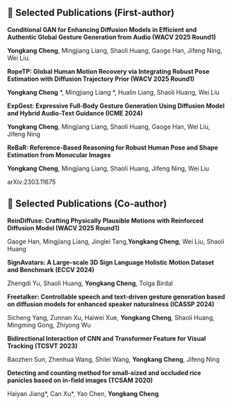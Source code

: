 ## 📝 Selected Publications (First-author)

**Conditional GAN for Enhancing Diffusion Models in Efficient and Authentic Global Gesture Generation from Audio (WACV 2025 Round1)**

**Yongkang Cheng**, Mingjiang Liang, Shaoli Huang, Gaoge Han, Jifeng Ning, Wei Liu.



                      
**RopeTP: Global Human Motion Recovery via Integrating Robust Pose Estimation with Diffusion Trajectory Prior (WACV 2025 Round1)**

**Yongkang Cheng** *, Mingjiang Liang *, Hualin Liang, Shaoli Huang, Wei Liu




**ExpGest: Expressive Full-Body Gesture Generation Using Diffusion Model and Hybrid Audio-Text Guidance (ICME 2024)**

**Yongkang Cheng**, Mingjiang Liang, Shaoli Huang, Gaoge Han, Wei Liu, Jifeng Ning




**ReBaR: Reference-Based Reasoning for Robust Human Pose and Shape Estimation from Monocular Images**

**Yongkang Cheng**, Mingjiang Liang, Shaoli Huang, Jifeng Ning, Wei Liu

arXiv:2303.11675

## 📝 Selected Publications (Co-author)

**ReinDiffuse: Crafting Physically Plausible Motions with Reinforced Diffusion Model (WACV 2025 Round1)**

Gaoge Han, Mingjiang Liang, Jinglei Tang,**Yongkang Cheng**, Wei Liu, Shaoli Huang





**SignAvatars: A Large-scale 3D Sign Language Holistic Motion Dataset and Benchmark (ECCV 2024)**

Zhengdi Yu, Shaoli Huang, **Yongkang Cheng**, Tolga Birdal





**Freetalker: Controllable speech and text-driven gesture generation based on diffusion models for enhanced speaker naturalness (ICASSP 2024)**

Sicheng Yang, Zunnan Xu, Haiwei Xue, **Yongkang Cheng**, Shaoli Huang, Mingming Gong, Zhiyong Wu




**Bidirectional Interaction of CNN and Transformer Feature for Visual Tracking (TCSVT 2023)**

Baozhen Sun, Zhenhua Wang, Shilei Wang, **Yongkang Cheng**, Jifeng Ning




**Detecting and counting method for small-sized and occluded rice panicles based on in-field images (TCSAM 2020)**

Haiyan Jiang*, Can Xu*, Yao Chen, **Yongkang Cheng**


<!--
<h2 id="publications" style="margin: 2px 0px -15px;">Publications</h2>

<div class="publications">
<ol class="bibliography">

{% for link in site.data.publications.main %}

<li>
<div class="pub-row">
  <div class="col-sm-3 abbr" style="position: relative;padding-right: 15px;padding-left: 15px;">
    {% if link.image %} 
    <img src="{{ link.image }}" class="teaser img-fluid z-depth-1" style="width=100;height=40%">
    {% if link.conference_short %} 
    <abbr class="badge">{{ link.conference_short }}</abbr>
    {% endif %}
    {% endif %}
  </div>
  <div class="col-sm-9" style="position: relative;padding-right: 15px;padding-left: 20px;">
      <div class="title"><a href="{{ link.pdf }}">{{ link.title }}</a></div>
      <div class="author">{{ link.authors }}</div>
      <div class="periodical"><em>{{ link.conference }}</em>
      </div>
    <div class="links">
      {% if link.pdf %} 
      <a href="{{ link.pdf }}" class="btn btn-sm z-depth-0" role="button" target="_blank" style="font-size:12px;">PDF</a>
      {% endif %}
      {% if link.code %} 
      <a href="{{ link.code }}" class="btn btn-sm z-depth-0" role="button" target="_blank" style="font-size:12px;">Code</a>
      {% endif %}
      {% if link.page %} 
      <a href="{{ link.page }}" class="btn btn-sm z-depth-0" role="button" target="_blank" style="font-size:12px;">Project Page</a>
      {% endif %}
      {% if link.bibtex %} 
      <a href="{{ link.bibtex }}" class="btn btn-sm z-depth-0" role="button" target="_blank" style="font-size:12px;">BibTex</a>
      {% endif %}
      {% if link.notes %} 
      <strong> <i style="color:#e74d3c">{{ link.notes }}</i></strong>
      {% endif %}
      {% if link.others %} 
      {{ link.others }}
      {% endif %}
    </div>
  </div>
</div>
</li>
<br>

{% endfor %}

</ol>
</div>

-->
